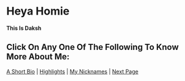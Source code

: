 # Heya Homie 
**This Is Daksh** 

## Click On Any One Of The Following To Know More About Me:

[A Short Bio](https://luck-exxtreme.github.io/short_bio/) | [Highlights](https://luck-exxtreme.github.io/hihglights) | [My Nicknames](https://luck-exxtreme.github.io/nicks) | [Next Page](https://luck-exxtreme.github.io/short_bio/)
